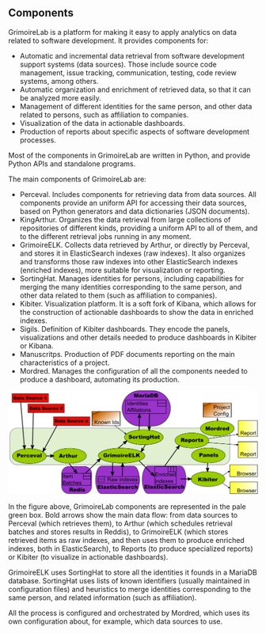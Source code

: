 ## Components

GrimoireLab is a platform for making it easy to apply analytics on data related to software development. It provides components for:

* Automatic and incremental data retrieval from software development support systems (data sources). Those include source code management, issue tracking, communication, testing, code review systems, among others.
* Automatic organization and enrichment of retrieved data, so that it can be analyzed more easily.
* Management of different identities for the same person, and other data related to persons, such as affiliation to companies.
* Visualization of the data in actionable dashboards.
* Production of reports about specific aspects of software development processes.

Most of the components in GrimoireLab are written in Python, and provide Python APIs and standalone programs.

The main components of GrimoireLab are:

* Perceval. Includes components for retrieving data from data sources. All components provide an uniform API for accessing their data sources, based on Python generators and data dictionaries (JSON documents).
* KingArthur. Organizes the data retrieval from large collections of repositories of different kinds, providing a uniform API to all of them, and to the different retrieval jobs running in any moment.
* GrimoireELK. Collects data retrieved by Arthur, or directly by Perceval, and stores it in ElasticSearch indexes (raw indexes). It also organizes and transforms those raw indexes into other ElasticSearch indexes (enriched indexes), more suitable for visualization or reporting.
* SortingHat. Manages identities for persons, including capabilities for merging the many identities corresponding to the same person, and other data related to them (such as affiliation to companies).
* Kibiter. Visualization platform. It is a soft fork of Kibana, which allows for the construction of actionable dashboards to show the data in enriched indexes.
* Sigils. Definition of Kibiter dashboards. They encode the panels, visualizations and other details needed to produce dashboards in Kibiter or Kibana.
* Manuscritps. Production of PDF documents reporting on the main characteristics of a project.
* Mordred. Manages the configuration of all the components needed to produce a dashboard, automating its production.

![](figs/grimoirelab-all-complete.png)

In the figure above, GrimoireLab components are represented in the pale green box. Bold arrows show the main data flow: from data sources to Perceval (which retrieves them), to Arthur (which schedules retrieval batches and stores results in Reddis), to GrimoireELK (which stores retrieved items as raw indexes, and then uses them to produce enriched indexes, both in ElasticSearch), to Reports (to produce specialized reports) or Kibiter (to visualize in actionable dashboards).

GrimoireELK uses SortingHat to store all the identities it founds in a MariaDB database. SortingHat uses lists of known identifiers (usually maintained in configuration files) and heuristics to merge identities corresponding to the same person, and related information (such as affiliation).

All the process is configured and orchestrated by Mordred, which uses its own configuration about, for example, which data sources to use.
